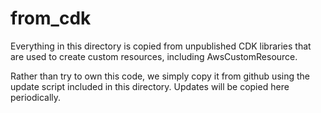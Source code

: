 # from_cdk

Everything in this directory is copied from unpublished CDK libraries that are used to
create custom resources, including AwsCustomResource.

Rather than try to own this code, we simply copy it from github using
the update script included in this directory.  Updates will be copied here
periodically.